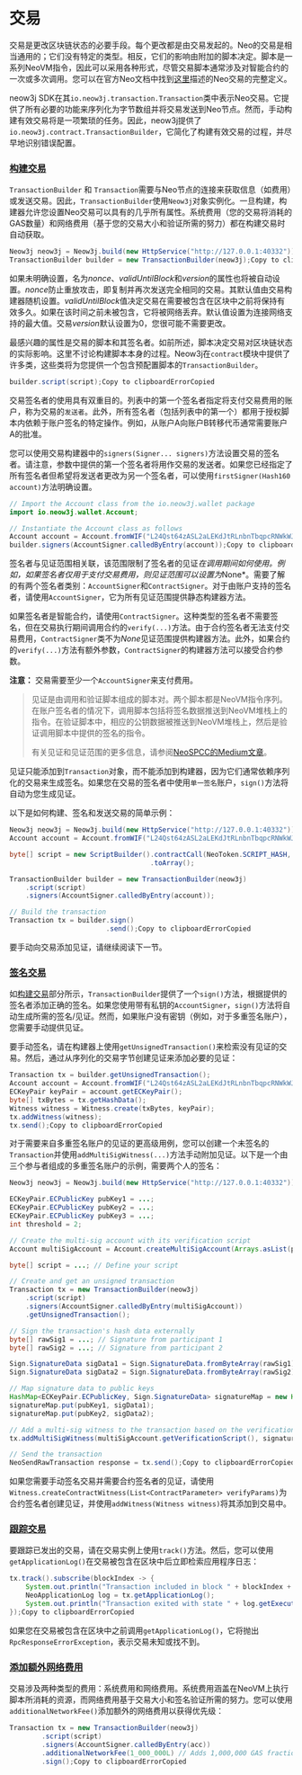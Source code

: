 # 交易

交易是更改区块链状态的必要手段。每个更改都是由交易发起的。Neo的交易是相当通用的；它们没有特定的类型。相反，它们的影响由附加的脚本决定。脚本是一系列NeoVM指令，因此可以采用各种形式，尽管交易脚本通常涉及对智能合约的一次或多次调用。您可以在官方Neo文档中找到[这里](https://docs.neo.org/docs/n3/foundation/Transactions.html)描述的Neo交易的完整定义。

neow3j SDK在其`io.neow3j.transaction.Transaction`类中表示Neo交易。它提供了所有必要的功能来序列化为字节数组并将交易发送到Neo节点。然而，手动构建有效交易将是一项繁琐的任务。因此，neow3j提供了`io.neow3j.contract.TransactionBuilder`，它简化了构建有效交易的过程，并尽早地识别错误配置。

### [构建交易](https://neow3j.io/#/neo-n3/dapp_development/transactions?id=building-transactions)

`TransactionBuilder`  和 `Transaction`需要与Neo节点的连接来获取信息（如费用）或发送交易。因此，`TransactionBuilder`使用`Neow3j`对象实例化。一旦构建，构建器允许您设置Neo交易可以具有的几乎所有属性。系统费用（您的交易将消耗的GAS数量）和网络费用（基于您的交易大小和验证所需的努力）都在构建交易时自动获取。

```java
Neow3j neow3j = Neow3j.build(new HttpService("http://127.0.0.1:40332"));
TransactionBuilder builder = new TransactionBuilder(neow3j);Copy to clipboardErrorCopied
```

如果未明确设置，名&#x4E3A;_&#x6E;once_、_validUntilBloc&#x6B;_&#x548C;_versio&#x6E;_&#x7684;属性也将被自动设置。_nonc&#x65;_&#x9632;止重放攻击，即复制并再次发送完全相同的交易。其默认值由交易构建器随机设置。_validUntilBloc&#x6B;_&#x503C;决定交易在需要被包含在区块中之前将保持有效多久。如果在该时间之前未被包含，它将被网络丢弃。默认值设置为连接网络支持的最大值。交&#x6613;_&#x76;ersio&#x6E;_&#x9ED8;认设置为0，您很可能不需要更改。

最感兴趣的属性是交易的脚本和其签名者。如前所述，脚本决定交易对区块链状态的实际影响。这里不讨论构建脚本本身的过程。Neow3j在`contract`模块中提供了许多类，这些类将为您提供一个包含预配置脚本的`TransactionBuilder`。

```java
builder.script(script);Copy to clipboardErrorCopied
```

交易签名者的使用具有双重目的。列表中的第一个签名者指定将支付交易费用的账户，称为交易的`发送者`。此外，所有签名者（包括列表中的第一个）都用于授权脚本内依赖于账户签名的特定操作。例如，从账户A向账户B转移代币通常需要账户A的批准。

您可以使用交易构建器中的`signers(Signer... signers)`方法设置交易的签名者。请注意，参数中提供的第一个签名者将用作交易的发送者。如果您已经指定了所有签名者但希望将发送者更改为另一个签名者，可以使用`firstSigner(Hash160 account)`方法明确设置。

```java
// Import the Account class from the io.neow3j.wallet package
import io.neow3j.wallet.Account;

// Instantiate the Account class as follows
Account account = Account.fromWIF("L24Qst64zASL2aLEKdJtRLnbnTbqpcRNWkWJ3yhDh2CLUtLdwYK2");
builder.signers(AccountSigner.calledByEntry(account));Copy to clipboardErrorCopied
```

签名者与见证范围相关联，该范围限制了签名者的见&#x8BC1;_&#x5728;调用期间如何使用。例如，如果签名者仅用于支付交易费用，则见证范围可以设置&#x4E3A;_&#x4E;one\*。需要了解的有两个签名者类别：`AccountSigner`和`ContractSigner`。对于由账户支持的签名者，请使用`AccountSigner`，它为所有见证范围提供静态构建器方法。

如果签名者是智能合约，请使用`ContractSigner`。这种类型的签名者不需要签名，但在交易执行期间调用合约的`verify(...)`方法。由于合约签名者无法支付交易费用，`ContractSigner`类不&#x4E3A;_&#x4E;on&#x65;_&#x89C1;证范围提供构建器方法。此外，如果合约的`verify(...)`方法有额外参数，`ContractSigner`的构建器方法可以接受合约参数。

**注意：** 交易需要至少一个`AccountSigner`来支付费用。

> 见证是由调用和验证脚本组成的脚本对。两个脚本都是NeoVM指令序列。在账户签名者的情况下，调用脚本包括将签名数据推送到NeoVM堆栈上的指令。在验证脚本中，相应的公钥数据被推送到NeoVM堆栈上，然后是验证调用脚本中提供的签名的指令。
>
> 有关见证和见证范围的更多信息，请参阅[NeoSPCC的Medium文章](https://neospcc.medium.com/thou-shalt-check-their-witnesses-485d2bf8375d)。

见证只能添加到`Transaction`对象，而不能添加到构建器，因为它们通常依赖序列化的交易来生成签名。如果您在交易的签名者中使用`单一签名`账户，`sign()`方法将自动为您生成见证。

以下是如何构建、签名和发送交易的简单示例：

```java
Neow3j neow3j = Neow3j.build(new HttpService("http://127.0.0.1:40332"));
Account account = Account.fromWIF("L24Qst64zASL2aLEKdJtRLnbnTbqpcRNWkWJ3yhDh2CLUtLdwYK2");

byte[] script = new ScriptBuilder().contractCall(NeoToken.SCRIPT_HASH, "symbol", null)
                                   .toArray();

TransactionBuilder builder = new TransactionBuilder(neow3j)
    .script(script)
    .signers(AccountSigner.calledByEntry(account));

// Build the transaction
Transaction tx = builder.sign()
                        .send();Copy to clipboardErrorCopied
```

要手动向交易添加见证，请继续阅读下一节。

### [签名交易](https://neow3j.io/#/neo-n3/dapp_development/transactions?id=signing-transactions)

如[构建交易](https://neow3j.io/#/neo-n3/dapp_development/transactions?id=%2fneo-n3%2fdapp_development%2ftransactions%3fid)部分所示，`TransactionBuilder`提供了一个`sign()`方法，根据提供的签名者添加正确的签名。如果您使用带有私钥的`AccountSigner`，`sign()`方法将自动生成所需的签名/见证。然而，如果账户没有密钥（例如，对于多重签名账户），您需要手动提供见证。

要手动签名，请在构建器上使用`getUnsignedTransaction()`来检索没有见证的交易。然后，通过从序列化的交易字节创建见证来添加必要的见证：

```java
Transaction tx = builder.getUnsignedTransaction();
Account account = Account.fromWIF("L24Qst64zASL2aLEKdJtRLnbnTbqpcRNWkWJ3yhDh2CLUtLdwYK2");
ECKeyPair keyPair = account.getECKeyPair();
byte[] txBytes = tx.getHashData();
Witness witness = Witness.create(txBytes, keyPair);
tx.addWitness(witness);
tx.send();Copy to clipboardErrorCopied
```

对于需要来自多重签名账户的见证的更高级用例，您可以创建一个未签名的`Transaction`并使用`addMultiSigWitness(...)`方法手动附加见证。以下是一个由三个参与者组成的多重签名账户的示例，需要两个人的签名：

```java
Neow3j neow3j = Neow3j.build(new HttpService("http://127.0.0.1:40332"));

ECKeyPair.ECPublicKey pubKey1 = ...;
ECKeyPair.ECPublicKey pubKey2 = ...;
ECKeyPair.ECPublicKey pubKey3 = ...;
int threshold = 2;

// Create the multi-sig account with its verification script
Account multiSigAccount = Account.createMultiSigAccount(Arrays.asList(pubKey1, pubKey2, pubKey3), threshold);

byte[] script = ...; // Define your script

// Create and get an unsigned transaction
Transaction tx = new TransactionBuilder(neow3j)
    .script(script)
    .signers(AccountSigner.calledByEntry(multiSigAccount))
    .getUnsignedTransaction();

// Sign the transaction's hash data externally
byte[] rawSig1 = ...; // Signature from participant 1
byte[] rawSig2 = ...; // Signature from participant 2

Sign.SignatureData sigData1 = Sign.SignatureData.fromByteArray(rawSig1);
Sign.SignatureData sigData2 = Sign.SignatureData.fromByteArray(rawSig2);

// Map signature data to public keys
HashMap<ECKeyPair.ECPublicKey, Sign.SignatureData> signatureMap = new HashMap<>();
signatureMap.put(pubKey1, sigData1);
signatureMap.put(pubKey2, sigData2);

// Add a multi-sig witness to the transaction based on the verification script and signatures
tx.addMultiSigWitness(multiSigAccount.getVerificationScript(), signatureMap);

// Send the transaction
NeoSendRawTransaction response = tx.send();Copy to clipboardErrorCopied
```

如果您需要手动签名交易并需要合约签名者的见证，请使用`Witness.createContractWitness(List<ContractParameter> verifyParams)`为合约签名者创建见证，并使用`addWitness(Witness witness)`将其添加到交易中。

### [跟踪交易](https://neow3j.io/#/neo-n3/dapp_development/transactions?id=tracking-transactions)

要跟踪已发出的交易，请在交易实例上使用`track()`方法。然后，您可以使用`getApplicationLog()`在交易被包含在区块中后立即检索应用程序日志：

```java
tx.track().subscribe(blockIndex -> {
    System.out.println("Transaction included in block " + blockIndex + ".");
    NeoApplicationLog log = tx.getApplicationLog();
    System.out.println("Transaction exited with state " + log.getExecutions().get(0).getState() + ".");
});Copy to clipboardErrorCopied
```

如果您在交易被包含在区块中之前调用`getApplicationLog()`，它将抛出`RpcResponseErrorException`，表示交易未知或找不到。

### [添加额外网络费用](https://neow3j.io/#/neo-n3/dapp_development/transactions?id=adding-additional-network-fees)

交易涉及两种类型的费用：系统费用和网络费用。系统费用涵盖在NeoVM上执行脚本所消耗的资源，而网络费用基于交易大小和签名验证所需的努力。您可以使用`additionalNetworkFee()`添加额外的网络费用以获得优先级：

```java
Transaction tx = new TransactionBuilder(neow3j)
        .script(script)
        .signers(AccountSigner.calledByEntry(acc))
        .additionalNetworkFee(1_000_000L) // Adds 1,000,000 GAS fractions (0.01 GAS)
        .sign();Copy to clipboardErrorCopied
```

